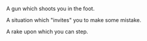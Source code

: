 A gun which shoots you in the foot.

A situation which "invites" you to make some mistake.

A rake upon which you can step.